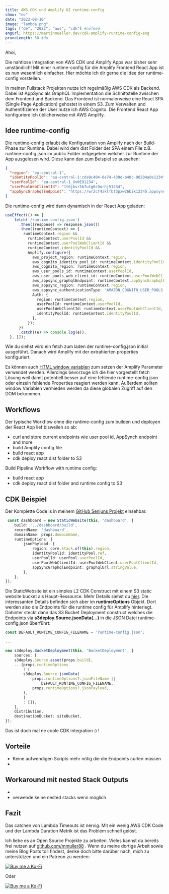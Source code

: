 ```yaml
---
title: AWS CDK und Amplify UI runtime-config
show: "no"
date: "2022-08-10"
image: "lambda.png"
tags: ["de", "2022", "aws", "cdk"] #nofeed
engUrl: https://martinmueller.dev/cdk-amplify-runtime-config-eng
pruneLength: 50 #du
---
```


Ahoi,

Die nahtlose Integration von AWS CDK und Amplify Apps war bisher sehr umständlich! Mit einer runtime-config für die Amplify Frontend React App ist es nun wesentlich einfacher. Hier möchte ich dir gerne die Idee der runtime-config vorstellen.

In meinen Fullstack Projekten nutze ich regelmäßig AWS CDK als Backend. Dabei ist AppSync als GraphQL Implementation die Schnittstelle zwischen dem Frontend und Backend. Das Frontend ist normalerweise eine React SPA (Single Page Application) gehostet in einem S3. Zum Verwalten und Authentifizieren der User nutze ich AWS Cognito. Die Frontend React App konfiguriere ich üblicherweise mit AWS Amplify.

## Idee runtime-config

Die runtime-config erlaubt die Konfiguration von Amplify nach der Build-Phase zur Runtime. Dabei wird dem dist Folder der SPA einem File z.B. runtime-config.json im public Folder mitgegeben welcher zur Runtime der App ausgelesen wird. Diese kann dan zum Beispiel so aussehen:

```json
{
  "region": "eu-central-1",
  "identityPoolId": "eu-central-1:cda9c404-0e74-439d-b40c-90204a0e1234",
  "userPoolId": "eu-central-1_Uv0E91234",
  "userPoolWebClientId": "1t6jbsr5b7utg6c9urhj51234",
  "appSyncGraphqlEndpoint": "https://wr2cf4zklfbt3pxw26bik12345.appsync-api.eu-central-1.amazonaws.com/graphql"
}
```

Die runtime-config wird dann dynamisch in der React App geladen:

```ts
useEffect(() => {
    fetch('/runtime-config.json')
      .then((response) => response.json())
      .then((runtimeContext) => {
        runtimeContext.region &&
          runtimeContext.userPoolId &&
          runtimeContext.userPoolWebClientId &&
          runtimeContext.identityPoolId &&
          Amplify.configure({
            aws_project_region: runtimeContext.region,
            aws_cognito_identity_pool_id: runtimeContext.identityPoolId,
            aws_cognito_region: runtimeContext.region,
            aws_user_pools_id: runtimeContext.userPoolId,
            aws_user_pools_web_client_id: runtimeContext.userPoolWebClientId,
            aws_appsync_graphqlEndpoint: runtimeContext.appSyncGraphqlEndpoint,
            aws_appsync_region: runtimeContext.region,
            aws_appsync_authenticationType: 'AMAZON_COGNITO_USER_POOLS',
            Auth: {
              region: runtimeContext.region,
              userPoolId: runtimeContext.userPoolId,
              userPoolWebClientId: runtimeContext.userPoolWebClientId,
              identityPoolId: runtimeContext.identityPoolId,
            },
          });
      })
      .catch((e) => console.log(e));
  }, []);
```

Wie du siehst wird ein fetch zum laden der runtime-config.json initial ausgeführt. Danach wird Amplify mit der extrahierten properties konfiguriert.

Es können auch [HTML window variablen]() zum setzen der Amplify Parameter verwendet werden. Allerdings bevorzuge ich die hier vorgestellt fetch Lösung weil damit potentiell besser auf eine fehlende runtime-config.json oder einzeln fehlende Properties reagiert werden kann. Außerdem sollten window Variablen vermieden werden da diese globalen Zugriff auf den DOM bekommen.

## Workflows

Der typische Workflow ohne die runtime-config zum builden und deployen der React App lief bisweilen so ab:

* curl and store current endpoints wie user pool id, AppSynch endpoint and more
* build Amplify config file
* build react app
* cdk deploy react dist folder to S3

Build Pipeline Workflow with runtime config:

* build react app
* cdk deploy react dist folder and runtime config to S3

## CDK Beispiel

Der Komplette Code is in meinem [GitHub Senjuns Projekt](https://github.com/senjuns/senjuns/blob/main/backend/src/dashboard-stack.ts) einsehbar.

```ts
 const dashboard = new StaticWebsite(this, 'dashboard', {
    build: '../dashboard/build',
    recordName: 'dashboard',
    domainName: props.domainName,
    runtimeOptions: {
        jsonPayload: {
            region: core.Stack.of(this).region,
            identityPoolId: identityPool.ref,
            userPoolId: userPool.userPoolId,
            userPoolWebClientId: userPoolWebClient.userPoolClientId,
            appSyncGraphqlEndpoint: graphqlUrl.stringValue,
        },
    },
});
```

Die StaticWebsite ist ein simples L2 CDK Construct mit einem S3 static website bucket als Haupt-Ressource. Mehr Details siehst du [hier](https://github.com/senjuns/senjuns/blob/main/backend/src/construcs/static-website.ts). Die interessanten Details befinden sich aber im **runtimeOptions** Objekt. Dort werden also die Endpoints für die runtime config für Amplify hinterlegt. Dahinter steckt dann das S3 Bucket Deployment construct welches die Endpoints via **s3deploy.Source.jsonData(...)** in die JSON Datei runtime-config.json überführt:

```ts
const DEFAULT_RUNTIME_CONFIG_FILENAME = 'runtime-config.json';

...

new s3deploy.BucketDeployment(this, 'BucketDeployment', {
    sources: [
    s3deploy.Source.asset(props.build),
    ...(props.runtimeOptions
        ? [
        s3deploy.Source.jsonData(
            props.runtimeOptions?.jsonFileName ||
                DEFAULT_RUNTIME_CONFIG_FILENAME,
            props.runtimeOptions?.jsonPayload,
        ),
        ]
        : []),
    ],
    distribution,
    destinationBucket: siteBucket,
});
```

Das ist doch mal ne coole CDK integration :) !

## Vorteile

* Keine aufwendigen Scripts mehr nötig die die Endpoints curlen müssen
* 

## Workaround mit nested Stack Outputs

* 
* verwende keine nested stacks wenn möglich

## Fazit

Das catchen von Lambda Timeouts ist nervig. Mit ein wenig AWS CDK Code und der Lambda Duration Metrik ist das Problem schnell gelöst.

Ich liebe es an Open Source Projekte zu arbeiten. Vieles kannst du bereits frei nutzen auf [github.com/mmuller88](https://github.com/mmuller88) . Wenn du meine dortige Arbeit sowie meine Blog Posts toll findest, denke doch bitte darüber nach, mich zu unterstützen und ein Patreon zu werden:

[![Buy me a Ko-Fi](https://storage.ko-fi.com/cdn/useruploads/png_d554a01f-60f0-4969-94d1-7b69f3e28c2fcover.jpg?v=69a332f2-b808-4369-8ba3-dae0d1100dd4)](https://ko-fi.com/T6T1BR59W)

Oder

[![Buy me a Ko-Fi](https://theastrologypodcast.com/wp-content/uploads/2015/06/become-my-patron-05.jpg)](https://www.patreon.com/bePatron?u=29010217)
